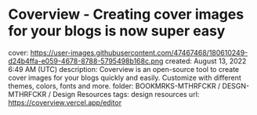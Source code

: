 # Coverview - Creating cover images for your blogs is now super easy

cover: https://user-images.githubusercontent.com/47467468/180610249-d24b4ffa-e059-4678-8788-5795498b168c.png
created: August 13, 2022 6:49 AM (UTC)
description: Coverview is an open-source tool to create cover images for your blogs quickly and easily. Customize with different themes, colors, fonts and more.
folder: BOOKMRKS-MTHRFCKR / DESGN-MTHRFCKR / Design Resources
tags: design resources
url: https://coverview.vercel.app/editor